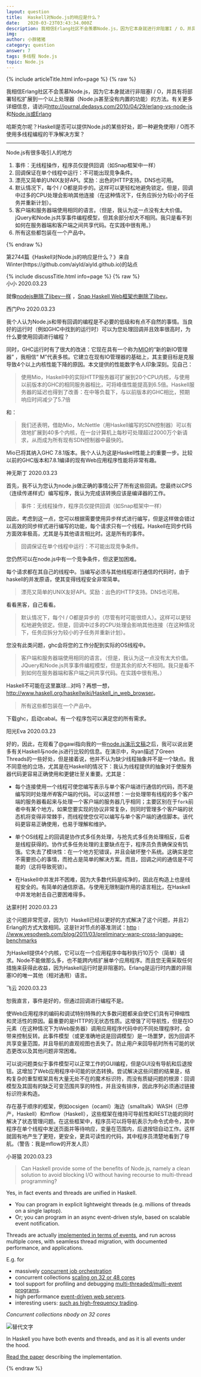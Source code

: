 ```yaml
---
layout: question
title:  Haskell对Node.js的响应是什么？
date:   2020-03-23T03:43:34.000Z
description: 我相信Erlang社区不会羡慕Node.js，因为它本身就进行非阻塞I / O，并具有将部署轻松扩展到一个以上处理器（Node.js甚至没有内置的功能）的...
img: 
author: 小胖猪猪
category: question
answer: 7
tags: 多线程 Node.js
topic: Node.js
---
```

<div class="article-root">
  <div class="article">
    {% include articleTitle.html info=page %}
    {% raw %}
    <div class="article-content"><p><font style="vertical-align: inherit;"><font style="vertical-align: inherit;">我相信Erlang社区不会羡慕Node.js，因为它本身就进行非阻塞I / O，并具有将部署轻松扩展到一个以上处理器（Node.js甚至没有内置的功能）的方法。</font><font style="vertical-align: inherit;">有关更多详细信息，请访问</font></font><a href="http://journal.dedasys.com/2010/04/29/erlang-vs-node-js" rel="noreferrer"><font style="vertical-align: inherit;"><font style="vertical-align: inherit;">http://journal.dedasys.com/2010/04/29/erlang-vs-node-js</font></font></a><font style="vertical-align: inherit;"><font style="vertical-align: inherit;">和</font></font><a href="https://stackoverflow.com/questions/3011317/node-js-or-erlang"><font style="vertical-align: inherit;"><font style="vertical-align: inherit;">Node.js或Erlang</font></font></a></p>

<p><font style="vertical-align: inherit;"><font style="vertical-align: inherit;">哈斯克尔呢？</font><font style="vertical-align: inherit;">Haskell是否可以提供Node.js的某些好处，即一种避免使用I / O而不使用多线程编程的干净解决方案？</font></font></p>

<hr>

<p><font style="vertical-align: inherit;"><font style="vertical-align: inherit;">Node.js有很多吸引人的地方</font></font></p>

<ol>
<li><font style="vertical-align: inherit;"><font style="vertical-align: inherit;">事件：无线程操作，程序员仅提供回调（如Snap框架中一样）</font></font></li>
<li><font style="vertical-align: inherit;"><font style="vertical-align: inherit;">回调保证在单个线程中运行：不可能出现竞争条件。</font></font></li>
<li><font style="vertical-align: inherit;"><font style="vertical-align: inherit;">漂亮又简单的UNIX友好API。</font><font style="vertical-align: inherit;">奖励：出色的HTTP支持。</font><font style="vertical-align: inherit;">DNS也可用。</font></font></li>
<li><font style="vertical-align: inherit;"><font style="vertical-align: inherit;">默认情况下，每个I / O都是异步的。</font><font style="vertical-align: inherit;">这样可以更轻松地避免锁定。</font><font style="vertical-align: inherit;">但是，回调中过多的CPU处理会影响其他连接（在这种情况下，任务应拆分为较小的子任务并重新计划）。</font></font></li>
<li><font style="vertical-align: inherit;"><font style="vertical-align: inherit;">客户端和服务器端使用相同的语言。</font><font style="vertical-align: inherit;">（但是，我认为这一点没有太大价值。jQuery和Node.js共享事件编程模型，但其余部分却大不相同。我只是看不到如何在服务器端和客户端之间共享代码。在实践中很有用。）</font></font></li>
<li><font style="vertical-align: inherit;"><font style="vertical-align: inherit;">所有这些都包装在一个产品中。</font></font></li>
</ol></div>
    {% endraw %}
  </div>
  <p class="winter_mark">第2744篇《Haskell对Node.js的响应是什么？》来自Winter(https://github.com/aiyld/aiyld.github.io)的站点</p>
  <div class="discuss-wrapper">
    {% include discussTitle.html info=page %}
    {% raw %}
    <div class="discuss-list">
    <div class="discuss-item">
        <div class="discuss-parent">
          <div class="discuss-meta">
            <span class="discuss-user">小小</span>
            <span class="discuss-time">2020.03.23</span>
          </div>
          <div class="discuss-comment"><p><font style="vertical-align: inherit;"><font style="vertical-align: inherit;">就像</font></font><a href="http://nikhilm.github.io/uvbook/introduction.html#background" rel="nofollow" title="nodejs删除了libev"><font style="vertical-align: inherit;"><font style="vertical-align: inherit;">nodejs删除了libev一样</font></font></a><font style="vertical-align: inherit;"><font style="vertical-align: inherit;"> 
，</font></font><a href="http://snapframework.com/faq#where-did-the-libev-backend-go" rel="nofollow"><font style="vertical-align: inherit;"><font style="vertical-align: inherit;">Snap Haskell Web框架也删除了libev</font></font></a><font style="vertical-align: inherit;"><font style="vertical-align: inherit;">。</font></font></p></div>
        </div></div><div class="discuss-item">
        <div class="discuss-parent">
          <div class="discuss-meta">
            <span class="discuss-user">西门Pro</span>
            <span class="discuss-time">2020.03.23</span>
          </div>
          <div class="discuss-comment"><p><font style="vertical-align: inherit;"><font style="vertical-align: inherit;">我个人认为Node.js和带有回调的编程是不必要的低级和有点不自然的事情。</font><font style="vertical-align: inherit;">当良好的运行时（例如GHC中找到的运行时）可以为您处理回调并且效率很高时，为什么要使用回调进行编程？</font></font></p>

<p><font style="vertical-align: inherit;"><font style="vertical-align: inherit;">同时，GHC运行时有了很大的改进：它现在具有一个称为</font></font><a href="http://haskell.cs.yale.edu/wp-content/uploads/2013/08/hask035-voellmy.pdf" rel="noreferrer"><font style="vertical-align: inherit;"><font style="vertical-align: inherit;">MIO</font></font></a><font style="vertical-align: inherit;"><font style="vertical-align: inherit;">的“新的新IO管理器” </font><font style="vertical-align: inherit;">，我相信“ M”代表多核。</font><font style="vertical-align: inherit;">它建立在现有IO管理器的基础上，其主要目标是克服导致4个以上内核性能下降的原因。</font><font style="vertical-align: inherit;">本文提供的性能数字令人印象深刻。</font><font style="vertical-align: inherit;">见自己：</font></font></p>

<blockquote>
  <p><font style="vertical-align: inherit;"><font style="vertical-align: inherit;">使用Mio，Haskell中的实际HTTP服务器可扩展到20个CPU内核，与使用以前版本的GHC的相同服务器相比，可将峰值性能提高到6.5倍。</font><font style="vertical-align: inherit;">Haskell服务器的延迟也得到了改善：在中等负载下，与以前版本的GHC相比，预期响应时间减少了5.7倍</font></font></p>
</blockquote>

<p><font style="vertical-align: inherit;"><font style="vertical-align: inherit;">和：</font></font></p>

<blockquote>
  <p><font style="vertical-align: inherit;"><font style="vertical-align: inherit;">我们还表明，借助Mio，McNettle（用Haskell编写的SDN控制器）可以有效地扩展到40多个内核，在一台计算机上每秒可处理超过2000万个新请求，从而成为所有现有SDN控制器中最快的。</font></font></p>
</blockquote>

<p><font style="vertical-align: inherit;"><font style="vertical-align: inherit;">Mio已将其纳入GHC 7.8.1版本。</font><font style="vertical-align: inherit;">我个人认为这是Haskell性能上的重要一步。</font><font style="vertical-align: inherit;">比较以前的GHC版本和7.8.1编译的现有Web应用程序性能将非常有趣。</font></font></p></div>
        </div></div><div class="discuss-item">
        <div class="discuss-parent">
          <div class="discuss-meta">
            <span class="discuss-user">神无斯丁</span>
            <span class="discuss-time">2020.03.23</span>
          </div>
          <div class="discuss-comment"><p><font style="vertical-align: inherit;"><font style="vertical-align: inherit;">首先，我不认为您认为node.js做正确的事情公开了所有这些回调。</font><font style="vertical-align: inherit;">您最终以CPS（连续传递样式）编写程序，我认为完成该转换应该是编译器的工作。</font></font></p>

<blockquote>
  <p><font style="vertical-align: inherit;"><font style="vertical-align: inherit;">事件：无线程操作，程序员仅提供回调（如Snap框架中一样）</font></font></p>
</blockquote>

<p><font style="vertical-align: inherit;"><font style="vertical-align: inherit;">因此，考虑到这一点，您可以根据需要使用异步样式进行编写，但是这样做会错过以高效的同步样式进行编写的功能，每个请求只有一个线程。</font><font style="vertical-align: inherit;">Haskell在同步代码方面效率极高，尤其是与其他语言相比时。</font><font style="vertical-align: inherit;">这是所有的事件。</font></font></p>

<blockquote>
  <p><font style="vertical-align: inherit;"><font style="vertical-align: inherit;">回调保证在单个线程中运行：不可能出现竞争条件。</font></font></p>
</blockquote>

<p><font style="vertical-align: inherit;"><font style="vertical-align: inherit;">您仍然可以在node.js中有一个竞争条件，但这更加困难。</font></font></p>

<p><font style="vertical-align: inherit;"><font style="vertical-align: inherit;">每个请求都在其自己的线程中。</font><font style="vertical-align: inherit;">当编写必须与其他线程进行通信的代码时，由于haskell的并发原语，使其变得线程安全非常简单。</font></font></p>

<blockquote>
  <p><font style="vertical-align: inherit;"><font style="vertical-align: inherit;">漂亮又简单的UNIX友好API。</font><font style="vertical-align: inherit;">奖励：出色的HTTP支持。</font><font style="vertical-align: inherit;">DNS也可用。</font></font></p>
</blockquote>

<p><font style="vertical-align: inherit;"><font style="vertical-align: inherit;">看看黑客，自己看看。</font></font></p>

<blockquote>
  <p><font style="vertical-align: inherit;"><font style="vertical-align: inherit;">默认情况下，每个I / O都是异步的（尽管有时可能很烦人）。</font><font style="vertical-align: inherit;">这样可以更轻松地避免锁定。</font><font style="vertical-align: inherit;">但是，回调中过多的CPU处理会影响其他连接（在这种情况下，任务应拆分为较小的子任务并重新计划）。</font></font></p>
</blockquote>

<p><font style="vertical-align: inherit;"><font style="vertical-align: inherit;">您没有此类问题，ghc会将您的工作分配到实际的OS线程中。</font></font></p>

<blockquote>
  <p><font style="vertical-align: inherit;"><font style="vertical-align: inherit;">客户端和服务器端使用相同的语言。</font><font style="vertical-align: inherit;">（但是，我认为这一点没有太大价值。JQuery和Node.js共享事件编程模型，但是其余的却大不相同。我只是看不到如何在服务器端和客户端之间共享代码。在实践中很有用。）</font></font></p>
</blockquote>

<p><font style="vertical-align: inherit;"><font style="vertical-align: inherit;">Haskell不可能在这里赢球...对吗？</font><font style="vertical-align: inherit;">再想一想，</font></font><a href="http://www.haskell.org/haskellwiki/Haskell_in_web_browser" rel="noreferrer"><font style="vertical-align: inherit;"><font style="vertical-align: inherit;">http://www.haskell.org/haskellwiki/Haskell_in_web_browser</font></font></a><font style="vertical-align: inherit;"><font style="vertical-align: inherit;">。</font></font></p>

<blockquote>
  <p><font style="vertical-align: inherit;"><font style="vertical-align: inherit;">所有这些都包装在一个产品中。</font></font></p>
</blockquote>

<p><font style="vertical-align: inherit;"><font style="vertical-align: inherit;">下载ghc，启动cabal。</font><font style="vertical-align: inherit;">有一个程序包可以满足您的所有需求。</font></font></p></div>
        </div></div><div class="discuss-item">
        <div class="discuss-parent">
          <div class="discuss-meta">
            <span class="discuss-user">阳光Eva</span>
            <span class="discuss-time">2020.03.23</span>
          </div>
          <div class="discuss-comment"><p><font style="vertical-align: inherit;"><font style="vertical-align: inherit;">好的，因此，在观看了</font><font style="vertical-align: inherit;">@gawi指向我</font><font style="vertical-align: inherit;">的一些</font></font><a href="http://www.youtube.com/watch?v=F6k8lTrAE2g" rel="noreferrer"><font style="vertical-align: inherit;"><font style="vertical-align: inherit;">node.js演示文稿</font></font></a><font style="vertical-align: inherit;"><font style="vertical-align: inherit;">之后，我可以说出更多有关Haskell与node.js进行比较的信息。</font><font style="vertical-align: inherit;">在演示中，Ryan描述了Green Threads的一些好处，但是接着说，他并不认为缺少线程抽象并不是一个缺点。</font><font style="vertical-align: inherit;">我不同意他的立场，尤其是在Haskell的情况下：我认为线程提供的抽象对于使服务器代码更容易正确使用和更健壮至关重要。</font><font style="vertical-align: inherit;">尤其是：</font></font></p>

<ul>
<li><p><font style="vertical-align: inherit;"><font style="vertical-align: inherit;">每个连接使用一个线程可使您编写表示与单个客户端进行通信的代码，而不是编写同时处理</font></font><em><font style="vertical-align: inherit;"><font style="vertical-align: inherit;">所有</font></font></em><font style="vertical-align: inherit;"><font style="vertical-align: inherit;">客户端的</font><font style="vertical-align: inherit;">代码</font><font style="vertical-align: inherit;">。</font><font style="vertical-align: inherit;">可以这样想：一台处理带有线程的多个客户端的服务器看起来与处理一个客户端的服务器几乎相同；</font><font style="vertical-align: inherit;">主要区别在于</font></font><code>fork</code><font style="vertical-align: inherit;"><font style="vertical-align: inherit;">前者中</font><font style="vertical-align: inherit;">有</font><font style="vertical-align: inherit;">某个地方。</font><font style="vertical-align: inherit;">如果您要实现的协议非常复杂，则同时管理多个客户端的状态机将变得非常棘手，而线程使您仅可以编写与单个客户端的通信脚本。</font><font style="vertical-align: inherit;">该代码更容易正确使用，也易于理解和维护。</font></font></p></li>
<li><p><font style="vertical-align: inherit;"><font style="vertical-align: inherit;">单个OS线程上的回调是协作式多任务处理，与抢先式多任务处理相反，后者是线程获得的。</font><font style="vertical-align: inherit;">协作式多任务处理的主要缺点在于，程序员负责确保没有饥饿。</font><font style="vertical-align: inherit;">它失去了模块性：在一个地方犯错误，并且会破坏整个系统。</font><font style="vertical-align: inherit;">这确实是您不需要担心的事情，而抢占是简单的解决方案。</font><font style="vertical-align: inherit;">而且，回调之间的通信是不可能的（这将导致死锁）。</font></font></p></li>
<li><p><font style="vertical-align: inherit;"><font style="vertical-align: inherit;">在Haskell中并发并不困难，因为大多数代码是纯净的，因此在构造上也是线程安全的。</font><font style="vertical-align: inherit;">有简单的通信原语。</font><font style="vertical-align: inherit;">与使用无限制副作用的语言相比，在Haskell中并发地射击自己要困难得多。</font></font></p></li>
</ul></div>
        </div></div><div class="discuss-item">
        <div class="discuss-parent">
          <div class="discuss-meta">
            <span class="discuss-user">达蒙村村</span>
            <span class="discuss-time">2020.03.23</span>
          </div>
          <div class="discuss-comment"><p><font style="vertical-align: inherit;"><font style="vertical-align: inherit;">这个问题非常荒谬，因为1）Haskell已经以更好的方式解决了这个问题，并且2）Erlang的方式大致相同。</font><font style="vertical-align: inherit;">这是针对节点的基准测试：</font><a href="http://www.yesodweb.com/blog/2011/03/preliminary-warp-cross-language-benchmarks" rel="noreferrer"><font style="vertical-align: inherit;">http</font></a><font style="vertical-align: inherit;"> : </font></font><a href="http://www.yesodweb.com/blog/2011/03/preliminary-warp-cross-language-benchmarks" rel="noreferrer"><font style="vertical-align: inherit;"><font style="vertical-align: inherit;">//www.yesodweb.com/blog/2011/03/preliminary-warp-cross-language-benchmarks</font></font></a></p>

<p><font style="vertical-align: inherit;"><font style="vertical-align: inherit;">为Haskell提供4个内核，它可以在一个应用程序中每秒执行10万个（简单）请求。</font><font style="vertical-align: inherit;">Node不能做那么多，也不能跨内核扩展单个应用程序。</font><font style="vertical-align: inherit;">而且您无需采取任何措施来获得此收益，因为Haskell运行时是非阻塞的。</font><font style="vertical-align: inherit;">Erlang是运行时内置的非阻塞IO的唯一其他（相对通用）语言。</font></font></p></div>
        </div></div><div class="discuss-item">
        <div class="discuss-parent">
          <div class="discuss-meta">
            <span class="discuss-user">飞云</span>
            <span class="discuss-time">2020.03.23</span>
          </div>
          <div class="discuss-comment"><p><font style="vertical-align: inherit;"><font style="vertical-align: inherit;">恕我直言，事件是好的，但通过回调进行编程不是。</font></font></p>

<p><font style="vertical-align: inherit;"><font style="vertical-align: inherit;">使Web应用程序的编码和调试特别特殊的大多数问题都来自使它们具有可伸缩性和灵活性的原因。</font><font style="vertical-align: inherit;">最重要的是HTTP的无状态性质。</font><font style="vertical-align: inherit;">这增强了可导航性，但是在IO元素（在这种情况下为Web服务器）调用应用程序代码中的不同处理程序时，会带来控制反转。</font><font style="vertical-align: inherit;">此事件模型（或更准确地说是回调模型）是一场噩梦，因为回调不共享变量范围，并且导航的直观视图也丢失了。</font><font style="vertical-align: inherit;">防止用户来回导航时所有可能的状态更改以及其他问题非常困难。</font></font></p>

<p><font style="vertical-align: inherit;"><font style="vertical-align: inherit;">可以说问题类似于事件模型可以正常工作的GUI编程，但是GUI没有导航和后退按钮。</font><font style="vertical-align: inherit;">这增加了Web应用程序中可能的状态转换。</font><font style="vertical-align: inherit;">尝试解决这些问题的结果是，结构复杂的重型框架具有大量无处不在的魔术标识符，而没有质疑问题的根源：回调模型及其固有的缺乏可变范围共享的特性，并且没有排序，因此序列必须通过链接标识符来构造。</font></font></p>

<p><font style="vertical-align: inherit;"><font style="vertical-align: inherit;">存在基于顺序的框架，例如ocsigen（ocaml）海边（smalltalk）WASH（已停产，Haskell）和mflow（Haskell），这些框架在维持可导航性和REST功能的同时解决了状态管理问题。</font><font style="vertical-align: inherit;">在这些框架中，程序员可以将导航表示为命令式命令，其中程序在单个线程中发送页面并等待响应，变量在范围内，后退按钮自动工作。</font><font style="vertical-align: inherit;">这样就固有地产生了更短，更安全，更具可读性的代码，其中程序员清楚地看到了导航。</font><font style="vertical-align: inherit;">（警告：我是mflow的开发人员）</font></font></p></div>
        </div></div><div class="discuss-item">
        <div class="discuss-parent">
          <div class="discuss-meta">
            <span class="discuss-user">小哥猿</span>
            <span class="discuss-time">2020.03.23</span>
          </div>
          <div class="discuss-comment"><blockquote>
  <p>Can Haskell provide some of the benefits of Node.js, namely a clean solution to avoid blocking I/O without having recourse to multi-thread programming?</p>
</blockquote>

<p>Yes, in fact events and threads are unified in Haskell. </p>

<ul>
<li>You can program in explicit lightweight threads (e.g. millions of threads on a single laptop).</li>
<li>Or; you can program in an async event-driven style, based on scalable event notification.</li>
</ul>

<p>Threads are actually <a href="http://research.google.com/pubs/archive/36841.pdf" rel="noreferrer">implemented in terms of events</a>, and run across multiple cores, with seamless thread migration, with documented performance, and applications.</p>

<p>E.g. for</p>

<ul>
<li>massively <a href="http://www.galois.com/blog/2010/06/14/orc-in-haskell-now-on-hackage/" rel="noreferrer">concurrent job orchestration</a></li>
<li>concurrent collections <a href="http://software.intel.com/en-us/blogs/2010/06/24/haskell-cnc-new-paper-available-tests-on-32-and-48-cores/" rel="noreferrer">scaling on 32 or 48 cores</a></li>
<li>tool support for profiling and debugging <a href="http://research.microsoft.com/en-us/projects/threadscope/" rel="noreferrer">multi-threaded/multi-event programs</a>.</li>
<li>high performance <a href="http://snapframework.com" rel="noreferrer">event-driven web servers</a>.</li>
<li>interesting users: <a href="http://www.starling-software.com/misc/icfp-2009-cjs.pdf" rel="noreferrer">such as high-frequency trading</a>.</li>
</ul>

<p><em>Concurrent collections nbody on 32 cores</em></p>

<p><img src="https://i.stack.imgur.com/kUfr9.jpg" alt="替代文字"></p>

<p>In Haskell you have both events and threads, and as it is all events under the hood.</p>

<p><a href="http://research.google.com/pubs/archive/36841.pdf" rel="noreferrer">Read the paper</a> describing the implementation.</p></div>
        </div></div>
    </div>
    {% endraw %}
  </div>
<div>
